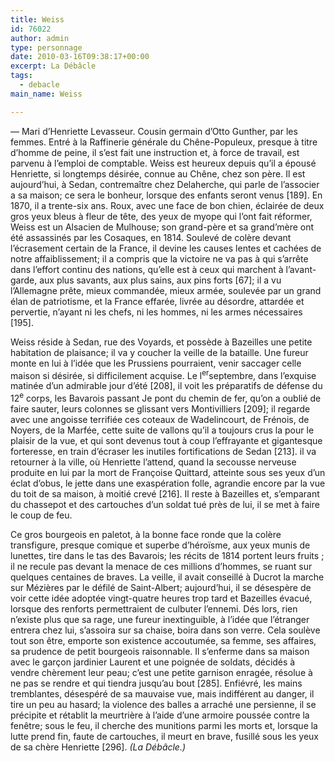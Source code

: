 ```yaml
---
title: Weiss
id: 76022
author: admin
type: personnage
date: 2010-03-16T09:38:17+00:00
excerpt: La Débâcle
tags:
  - debacle
main_name: Weiss

---
```

— Mari d&rsquo;Henriette Levasseur. Cousin germain d&rsquo;Otto Gunther, par les femmes. Entré à la Raffinerie générale du Chêne-Populeux, presque à titre d&rsquo;homme de peine, il s&rsquo;est fait une instruction et, à force de travail, est parvenu à l&rsquo;emploi de comptable. Weiss est heureux depuis qu&rsquo;il a épousé Henriette, si longtemps désirée, connue au Chêne, chez son père. Il est aujourd&rsquo;hui, à Sedan, contremaître chez Delaherche, qui parle de l&rsquo;associer a sa maison; ce sera le bonheur, lorsque des enfants seront venus [189]. En 1870, il a trente-six ans. Roux, avec une face de bon chien, éclairée de deux gros yeux bleus à fleur de tête, des yeux de myope qui l&rsquo;ont fait réformer, Weiss est un Alsacien de Mulhouse; son grand-père et sa grand&rsquo;mère ont été assassinés par les Cosaques, en 1814. Soulevé de colère devant l&rsquo;écrasement certain de la France, il devine les causes lentes et cachées de notre affaiblissement; il a compris que la victoire ne va pas à qui s&rsquo;arrête dans l&rsquo;effort continu des nations, qu&rsquo;elle est à ceux qui marchent à l&rsquo;avant-garde, aux plus savants, aux plus sains, aux pins forts [67]; il a vu l&rsquo;Allemagne prête, mieux commandée, mieux armée, soulevée par un grand élan de patriotisme, et la France effarée, livrée au désordre, attardée et pervertie, n&rsquo;ayant ni les chefs, ni les hommes, ni les armes nécessaires [195].

Weiss réside à Sedan, rue des Voyards, et possède à Bazeilles une petite habitation de plaisance; il va y coucher la veille de la bataille. Une fureur monte en lui à l&rsquo;idée que les Prussiens pourraient, venir saccager celle maison si désirée, si difficilement acquise. Le l<sup>er</sup>septembre, dans l&rsquo;exquise matinée d&rsquo;un admirable jour d&rsquo;été [208], il voit les préparatifs de défense du 12<sup>e</sup> corps, les Bavarois passant Je pont du chemin de fer, qu&rsquo;on a oublié de faire sauter, leurs colonnes se glissant vers Montivilliers [209]; il regarde avec une angoisse terrifiée ces coteaux de Wadelincourt, de Frénois, de Noyers, de la Marfée, cette suite de vallons qu&rsquo;il a toujours crus la pour le plaisir de la vue, et qui sont devenus tout à coup l&rsquo;effrayante et gigantesque forteresse, en train d&rsquo;écraser les inutiles fortifications de Sedan [213]. il va retourner à la ville, où Henriette l&rsquo;attend, quand la secousse nerveuse produite en lui par la mort de Françoise Quittard, atteinte sous ses yeux d&rsquo;un éclat d&rsquo;obus, le jette dans une exaspération folle, agrandie encore par la vue du toit de sa maison, à moitié crevé [216]. Il reste à Bazeilles et, s&rsquo;emparant du chassepot et des cartouches d&rsquo;un soldat tué près de lui, il se met à faire le coup de feu.

Ce gros bourgeois en paletot, à la bonne face ronde que la colère transfigure, presque comique et superbe d&rsquo;héroïsme, aux yeux munis de lunettes, tire dans le tas des Bavarois; les récits de 1814 portent leurs fruits ; il ne recule pas devant la menace de ces millions d&rsquo;hommes, se ruant sur quelques centaines de braves. La veille, il avait conseillé à Ducrot la marche sur Mézières par le défilé de Saint-Albert; aujourd&rsquo;hui, il se désespère de voir cette idée adoptée vingt-quatre heures trop tard et Bazeilles évacué, lorsque des renforts permettraient de culbuter l&rsquo;ennemi. Dés lors, rien n&rsquo;existe plus que sa rage, une fureur inextinguible, à l&rsquo;idée que l&rsquo;étranger entrera chez lui, s&rsquo;assoira sur sa chaise, boira dans son verre. Cela soulève tout son être, emporte son existence accoutumée, sa femme, ses affaires, sa prudence de petit bourgeois raisonnable. Il s&rsquo;enferme dans sa maison avec le garçon jardinier Laurent et une poignée de soldats, décidés à vendre chèrement leur peau; c&rsquo;est une petite garnison enragée, résolue à ne pas se rendre et qui tiendra jusqu&rsquo;au bout [285]. Enfiévré, les mains tremblantes, désespéré de sa mauvaise vue, mais indifférent au danger, il tire un peu au hasard; la violence des balles a arraché une persienne, il se précipite et rétablit la meurtrière à l&rsquo;aide d&rsquo;une armoire poussée contre la fenêtre; sous le feu, il cherche des munitions parmi les morts et, lorsque la lutte prend fin, faute de cartouches, il meurt en brave, fusillé sous les yeux de sa chère Henriette [296]. _(La Débâcle.)_